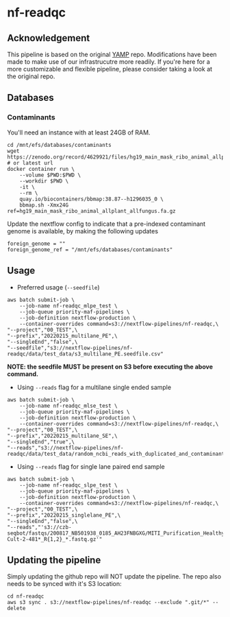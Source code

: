 # nf-readqc

## Acknowledgement

This pipeline is based on the original [YAMP](https://github.com/alesssia/YAMP) repo. Modifications have been made to make use of our infrastrucutre more readily. If you're here for a more customizable and flexible pipeline, please consider taking a look at the original repo.

## Databases

### Contaminants

You'll need an instance with at least 24GB of RAM.

```{bash}
cd /mnt/efs/databases/contaminants
wget https://zenodo.org/record/4629921/files/hg19_main_mask_ribo_animal_allplant_allfungus.fa.gz # or latest url
docker container run \
    --volume $PWD:$PWD \
    --workdir $PWD \
    -it \
    --rm \
    quay.io/biocontainers/bbmap:38.87--h1296035_0 \
    bbmap.sh -Xmx24G ref=hg19_main_mask_ribo_animal_allplant_allfungus.fa.gz
```

Update the nextflow config to indicate that a pre-indexed contaminant genome is available, by making the following updates

```{bash}
foreign_genome = ""
foreign_genome_ref = "/mnt/efs/databases/contaminants"
```

## Usage

- Preferred usage (`--seedfile`)

```{bash}
aws batch submit-job \
    --job-name nf-readqc_mlpe_test \
    --job-queue priority-maf-pipelines \
    --job-definition nextflow-production \
    --container-overrides command=s3://nextflow-pipelines/nf-readqc,\
"--project","00_TEST",\
"--prefix","20220215_multilane_PE",\
"--singleEnd","false",\
"--seedfile","s3://nextflow-pipelines/nf-readqc/data/test_data/s3_multilane_PE.seedfile.csv"
```

**NOTE: the seedfile MUST be present on S3 before executing the above command.**

- Using `--reads` flag for a multilane single ended sample

```{bash}
aws batch submit-job \
    --job-name nf-readqc_mlse_test \
    --job-queue priority-maf-pipelines \
    --job-definition nextflow-production \
    --container-overrides command=s3://nextflow-pipelines/nf-readqc,\
"--project","00_TEST",\
"--prefix","20220215_multilane_SE",\
"--singleEnd","true",\
"--reads","s3://nextflow-pipelines/nf-readqc/data/test_data/random_ncbi_reads_with_duplicated_and_contaminants*_R1_*.fastq.gz"
```

- Using `--reads` flag for single lane paired end sample

```{bash}
aws batch submit-job \
    --job-name nf-readqc_slpe_test \
    --job-queue priority-maf-pipelines \
    --job-definition nextflow-production \
    --container-overrides command=s3://nextflow-pipelines/nf-readqc,\
"--project","00_TEST",\
"--prefix","20220215_singlelane_PE",\
"--singleEnd","false",\
"--reads","'s3://czb-seqbot/fastqs/200817_NB501938_0185_AH23FNBGXG/MITI_Purification_Healthy/E8_SH0000236_0619-Cult-2-481*_R{1,2}_*.fastq.gz'" 
```

## Updating the pipeline

Simply updating the github repo will NOT update the pipeline. The repo also needs to be synced with it's S3 location:

```{bash}
cd nf-readqc
aws s3 sync . s3://nextflow-pipelines/nf-readqc --exclude ".git/*" --delete
```

